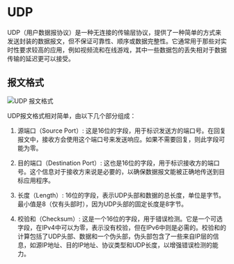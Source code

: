 # UDP

UDP（用户数据报协议）是一种无连接的传输层协议，提供了一种简单的方式来发送封装的数据报文，但不保证可靠性、顺序或数据完整性。它通常用于那些对实时性要求较高的应用，例如视频流和在线游戏，其中一些数据包的丢失相对于数据传输的延迟更可以接受。

## 报文格式

![UDP 报文格式](https://neo927.oss-rg-china-mainland.aliyuncs.com/img/wiki/image-20240201135538207.png)

UDP报文格式相对简单，由以下几个部分组成：

1. 源端口（Source Port）: 这是16位的字段，用于标识发送方的端口号。在回复报文中，接收方会使用这个端口号来发送响应。如果不需要回复，则此字段可能为零。

2. 目的端口（Destination Port）: 这也是16位的字段，用于标识接收方的端口号。这个信息对于接收方来说是必要的，以确保数据报文能被正确地传送到目标应用程序。

3. 长度（Length）: 16位的字段，表示UDP头部和数据的总长度，单位是字节。最小值是8（仅有头部时），因为UDP头部的固定长度是8字节。

4. 校验和（Checksum）: 这是一个16位的字段，用于错误检测。它是一个可选字段，在IPv4中可以为零，表示没有校验，但在IPv6中则是必需的。校验和的计算包括了UDP头部、数据和一个伪头部，伪头部包含了一些来自IP层的信息，如源IP地址、目的IP地址、协议类型和UDP长度，以增强错误检测的能力。

